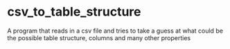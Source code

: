 # csv_to_table_structure
A program that reads in a csv file and tries to take a guess at what could be the possible table structure,  columns and many other properties

